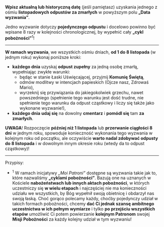 **Wpisz aktualną lub historyczną datę** (jeśli pamiętasz) uzyskania jednego z ośmiu **listopadowych odpustów za zmarłych** w powyższym polu **„Data wyzwania”**.

Jedno wyzwanie dotyczy **pojedynczego odpustu** i docelowo powinno być wpisane 8 razy w kolejności chronologicznej, by wypełnić cały **„cykl pobożności”**<sup>1</sup>!

---
**W ramach wyzwania**, we wszystkich ośmiu dniach, **od 1 do 8 listopada** (w jednym roku) wykonaj poniższe kroki:
- **każdego dnia** uzyskaj **odpust zupełny** za jedną osobę zmarłą, wypełniając zwykłe warunki:
  - będąc w stanie Łaski Uświęcającej, przyjmij **Komunię Świętą**,
  - odmów modlitwy w intencjach papieskich (Ojcze nasz, Zdrowaś Mario),
  - wyrzeknij się przywiązania do jakiegokolwiek grzechu, nawet powszedniego (spełnienie tego warunku jest dość trudne, nie spełnienie tego warunku da odpust cząstkowy i liczy się także jako wykonane wyzwanie!),
- **każdego dnia** **udaj się** na dowolny **cmentarz** i **pomódl się** tam **za zmarłych**.

**UWAGA**! Rozpoczęcie **później niż 1 listopada** lub **przerwanie ciągłości 8 dni** w jednym roku, spowoduje konieczność wykonania tego wyzwania w kolejnym roku od początku, ale oczywiście **warto nadal zdobywać odpusty do 8 listopada** i w dowolnym innym okresie roku (wtedy da to odpust cząstkowy)!

---
Przypisy:

- <sup>1</sup> W ramach inicjatywy _„Moi Patroni”_ dostępne są wyzwania takie jak to, które nazwaliśmy **„cyklami pobożności”**. Bazują one na uznanych w Kościele **nabożeństwach lub innych aktach pobożności**, w których uczestniczy się **w wielu etapach** i najczęściej nie ma konieczności udziału we wszystkich, by Bóg wypełnił swoją obietnicę i obdarzył nas swoją łaską. Choć gorąco polecamy każdy, choćby pojedynczy udział w takich formach pobożności, chcemy **dać Ci jednak szansę ambitnego uczestnictwa w ich pełnym wymiarze** i tylko **po przejściu wszystkich etapów** umożliwić Ci potem powierzanie **kolejnym Patronom** swojej **Misji Pobożności** za każdy kolejny udział w tym wyzwaniu!
